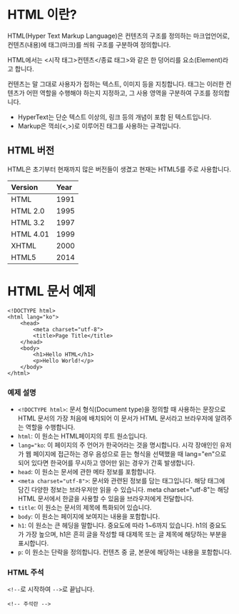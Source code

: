 # HTML 이란?

HTML(Hyper Text Markup Language)은 컨텐츠의 구조를 정의하는 마크업언어로, 컨텐츠(내용)에 태그(마크)를 씌워 구조를 구분하여 정의합니다.

HTML에서는 <시작 태그>컨텐츠</종료 태그>와 같은 한 덩어리를 요소(Element)라고 합니다.

컨텐츠는 말 그대로 사용자가 접하는 텍스트, 이미지 등을 지칭합니다. 태그는 이러한 컨텐츠가 어떤 역할을 수행해야 하는지 지정하고, 그 사용 영역을 구분하여 구조를 정의합니다.

- HyperText는 단순 텍스트 이상의, 링크 등의 개념이 포함 된 텍스트입니다.</li>
- Markup은 꺽쇠(<,>)로 이루어진 태그를 사용하는 규격입니다.</li>

## HTML 버전

HTML은 초기부터 현재까지 많은 버전들이 생겼고 현재는 HTML5를 주로 사용합니다.

| Version   | Year |
| :-------- | :--- |
| HTML      | 1991 |
| HTML 2.0  | 1995 |
| HTML 3.2  | 1997 |
| HTML 4.01 | 1999 |
| XHTML     | 2000 |
| HTML5     | 2014 |

# HTML 문서 예제

```
<!DOCTYPE html>
<html lang="ko">
    <head>
        <meta charset="utf-8">
        <title>Page Title</title>
    </head>
    <body>
        <h1>Hello HTML</h1>
        <p>Hello World!</p>
    </body>
</html>
```

### 예제 설명

- `<!DOCTYPE html>`: 문서 형식(Document type)을 정의할 때 사용하는 문장으로 HTML 문서의 가장 처음에 배치되어 이 문서가 HTML 문서라고 브라우저에 알려주는 역할을 수행합니다.
- `html`: 이 원소는 HTML페이지의 루트 원소입니다.
- `lang="ko`: 이 페이지의 주 언어가 한국어라는 것을 명시합니다. 시각 장애인인 유저가 웹 페이지에 접근하는 경우 음성으로 듣는 형식을 선택했을 때 lang="en"으로 되어 있다면 한국어를 무시하고 영어만 읽는 경우가 간혹 발생합니다.
- `head`: 이 원소는 문서에 관한 메타 정보를 포함합니다.
- `<meta charset="utf-8">`: 문서와 관련된 정보를 담는 태그입니다. 해당 태그에 담긴 다양한 정보는 브라우저만 읽을 수 있습니다. meta charset="utf-8"는 해당 HTML 문서에서 한글을 사용할 수 있음을 브라우저에게 전달합니다.
- `title`: 이 원소는 문서의 제목에 특화되어 있습니다.
- `body`: 이 원소는 페이지에 보여지는 내용을 포함합니다.
- `h1`: 이 원소는 큰 헤딩을 말합니다. 중요도에 따라 1~6까지 있습니다. h1의 중요도가 가장 높으며, h1은 흔히 글을 작성할 때 대제목 또는 글 제목에 해당하는 부분을 표시합니다.
- `p`: 이 원소는 단락을 정의합니다. 컨텐츠 중 글, 본문에 해당하는 내용을 포함합니다.

### HTML 주석

`<!--`로 시작하여 `-->`로 끝납니다.

`<!-- 주석란 -->`
